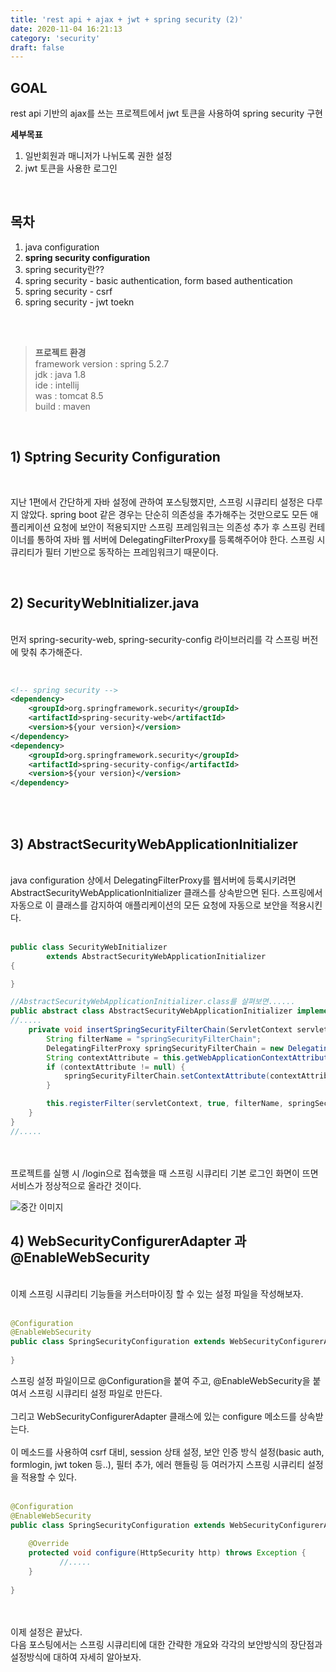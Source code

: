 ```yaml
---
title: 'rest api + ajax + jwt + spring security (2)'
date: 2020-11-04 16:21:13
category: 'security'
draft: false
---
```


## GOAL
rest api 기반의 ajax를 쓰는 프로젝트에서 jwt 토큰을 사용하여 spring security 구현

**세부목표**<br>
1. 일반회원과 매니저가 나뉘도록 권한 설정<br>
2. jwt 토큰을 사용한 로그인<br>

<br>

## 목차
1. java configuration<br>
2. **spring security configuration**<br>
3. spring security란??<br>
4. spring security - basic authentication, form based authentication<br>
5. spring security - csrf<br>
6. spring security - jwt toekn<br> 
<br>
<br>

><strong>프로젝트 환경</strong><br>
>framework version : spring 5.2.7<br>
>jdk : java 1.8<br>
>ide : intellij<br>
>was : tomcat 8.5<br>
>build : maven<br>

<br>

## 1) Sptring Security Configuration
<br>

지난 1편에서 간단하게 자바 설정에 관하여 포스팅했지만, 스프링 시큐리티 설정은 다루지 않았다. 
spring boot 같은 경우는 단순히 의존성을 추가해주는 것만으로도 모든 애플리케이션 요청에 보안이 적용되지만 
스프링 프레임워크는 의존성 추가 후 스프링 컨테이너를 통하여 자바 웹 서버에 DelegatingFilterProxy를 등록해주어야 한다.
스프링 시큐리티가 필터 기반으로 동작하는 프레임워크기 때문이다.

<br>

## 2) SecurityWebInitializer.java
<br>
먼저 spring-security-web, spring-security-config 라이브러리를 각 스프링 버전에 맞춰 추가해준다.
<br>
<br>

```xml

<!-- spring security -->
<dependency>
    <groupId>org.springframework.security</groupId>
    <artifactId>spring-security-web</artifactId>
    <version>${your version}</version>
</dependency>
<dependency>
    <groupId>org.springframework.security</groupId>
    <artifactId>spring-security-config</artifactId>
    <version>${your version}</version>
</dependency>
```
<br>
<br>

## 3) AbstractSecurityWebApplicationInitializer
<br>
java configuration 상에서 DelegatingFilterProxy를 웹서버에 등록시키려면 AbstractSecurityWebApplicationInitializer 클래스를 상속받으면 된다. 
스프링에서 자동으로 이 클래스를 감지하여 애플리케이션의 모든 요청에 자동으로 보안을 적용시킨다. 
<br>
<br>

```java
public class SecurityWebInitializer
        extends AbstractSecurityWebApplicationInitializer
{

}

//AbstractSecurityWebApplicationInitializer.class를 살펴보면......
public abstract class AbstractSecurityWebApplicationInitializer implements WebApplicationInitializer {
//.....
    private void insertSpringSecurityFilterChain(ServletContext servletContext) {
        String filterName = "springSecurityFilterChain";
        DelegatingFilterProxy springSecurityFilterChain = new DelegatingFilterProxy(filterName);
        String contextAttribute = this.getWebApplicationContextAttribute();
        if (contextAttribute != null) {
            springSecurityFilterChain.setContextAttribute(contextAttribute);
        }

        this.registerFilter(servletContext, true, filterName, springSecurityFilterChain);
    }
}
//.....
```
<br>
<br>
프로젝트를 실행 시 /login으로 접속했을 때 스프링 시큐리티 기본 로그인 화면이 뜨면 서비스가 정상적으로 올라간 것이다.

![중간 이미지](/images/spring_security_2_00.png)


## 4) WebSecurityConfigurerAdapter 과 @EnableWebSecurity
<br>
이제 스프링 시큐리티 기능들을 커스터마이징 할 수 있는 설정 파일을 작성해보자.
<br>
<br>

```java
@Configuration
@EnableWebSecurity
public class SpringSecurityConfiguration extends WebSecurityConfigurerAdapter {
 
}
```

스프링 설정 파일이므로 @Configuration을 붙여 주고, @EnableWebSecurity을 붙여서 스프링 시큐리티 설정 파일로 만든다.
<br>
<br>
그리고 WebSecurityConfigurerAdapter 클래스에 있는 configure 메소드를 상속받는다. 
<br>
<br>
이 메소드를 사용하여 csrf 대비, session 상태 설정, 보안 인증 방식 설정(basic auth, formlogin, jwt token 등..), 필터 추가, 에러 핸들링 등 여러가지 스프링 시큐리티 설정을 적용할 수 있다.
<br>
<br>

```java
@Configuration
@EnableWebSecurity
public class SpringSecurityConfiguration extends WebSecurityConfigurerAdapter {
    
    @Override   
    protected void configure(HttpSecurity http) throws Exception {
           //.....
    }
 
}
```
<br>
<br>
이제 설정은 끝났다.<br> 
다음 포스팅에서는 스프링 시큐리티에 대한 간략한 개요와 각각의 보안방식의 장단점과 설정방식에 대하여 자세히 알아보자.
<br>
<br>